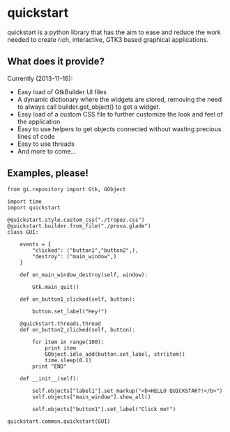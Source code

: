 quickstart
==========

quickstart is a python library that has the aim to ease and reduce the work needed to create rich, interactive, GTK3 based graphical applications.

What does it provide?
---------------------

Currently (2013-11-16):
 * Easy load of GtkBuilder UI files
 * A dynamic dictionary where the widgets are stored, removing the need to always call builder.get_object() to get a widget.
 * Easy load of a custom CSS file to further customize the look and feel of the application
 * Easy to use helpers to get objects connected without wasting precious lines of code
 * Easy to use threads
 * And more to come...

Examples, please!
-----------------

	from gi.repository import Gtk, GObject

	import time
	import quickstart

	@quickstart.style.custom_css("./tropez.css")
	@quickstart.builder.from_file("./prova.glade")
	class GUI:
		
		events = {
			"clicked": ("button1","button2",),
			"destroy": ("main_window",)
		}
		
		def on_main_window_destroy(self, window):
			
			Gtk.main_quit()
		
		def on_button1_clicked(self, button):
			
			button.set_label("Hey!")
		
		@quickstart.threads.thread
		def on_button2_clicked(self, button):
			
			for item in range(100):
				print item
				GObject.idle_add(button.set_label, str(item))
				time.sleep(0.1)
			print "END"
		
		def __init__(self):
			
			self.objects["label1"].set_markup("<b>HELLO QUICKSTART!</b>")
			self.objects["main_window"].show_all()
			
			self.objects["button1"].set_label("Click me!")
					
	quickstart.common.quickstart(GUI)
